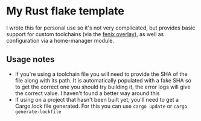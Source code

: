 # My Rust flake template
I wrote this for personal use so it's not very complicated, but provides basic support for
custom toolchains (via the [fenix overlay](https://github.com/nix-community/fenix)), as
well as configuration via a home-manager module. 

## Usage notes
- If you're using a toolchain file you will need to provide the SHA of the file along with
  its path. It is automatically populated with a fake SHA so to get the correct one you
  should try building it, the error logs will give the correct value. I haven't found a
  better way around this 
- If using on a project that hasn't been built yet, you'll need to get a Cargo.lock file
  generated. For this you can use `cargo update` or `cargo generate-lockfile`
